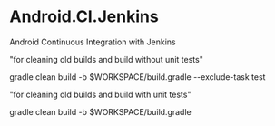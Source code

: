 # Android.CI.Jenkins
Android Continuous Integration with Jenkins

"for cleaning old builds and build without unit tests"

gradle clean build -b $WORKSPACE/build.gradle --exclude-task test

 

"for cleaning old builds and build with unit tests"

gradle clean build -b $WORKSPACE/build.gradle
